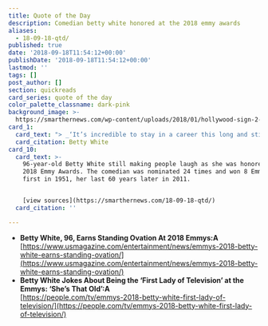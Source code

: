 ```yaml
---
title: Quote of the Day
description: Comedian betty white honored at the 2018 emmy awards
aliases:
  - 18-09-18-qtd/
published: true
date: '2018-09-18T11:54:12+00:00'
publishDate: '2018-09-18T11:54:12+00:00'
lastmod: ''
tags: []
post_author: []
section: quickreads
card_series: quote of the day
color_palette_classname: dark-pink
background_image: >-
  https://smarthernews.com/wp-content/uploads/2018/01/hollywood-sign-2-360x360.jpg
card_1:
  card_text: "> _‘It’s incredible to stay in a career this long and still have people put up with you. I wish they did that at home.’_\n\nBetty White"
  card_citation: Betty White
card_10:
  card_text: >-
    96-year-old Betty White still making people laugh as she was honored at the
    2018 Emmy Awards. The comedian was nominated 24 times and won 8 Emmys - her
    first in 1951, her last 60 years later in 2011.


    [view sources](https://smarthernews.com/18-09-18-qtd/)
  card_citation: ''

---
```

*   **Betty White, 96, Earns Standing Ovation At 2018 Emmys:A**  
    [https://www.usmagazine.com/entertainment/news/emmys-2018-betty-white-earns-standing-ovation/](https://www.usmagazine.com/entertainment/news/emmys-2018-betty-white-earns-standing-ovation/)
*   **Betty White Jokes About Being the ‘First Lady of Television’ at the Emmys: ‘She’s That Old’:A**  
    [https://people.com/tv/emmys-2018-betty-white-first-lady-of-television/](https://people.com/tv/emmys-2018-betty-white-first-lady-of-television/)